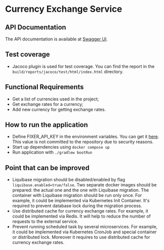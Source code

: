 # Currency Exchange Service

## API Documentation

The API documentation is available at [Swagger UI](http://localhost:8080/swagger-ui.html).

## Test coverage
- Jacoco plugin is used for test coverage. You can find the report in the `build/reports/jacoco/test/html/index.html` directory.

## Functional Requirements
- Get a list of currencies used in the project;
- Get exchange rates for a currency;
- Add new currency for getting exchange rates.

## How to run the application
- Define FIXER_API_KEY in the environment variables. You can get it [here](https://fixer.io/). This value is not committed to the repository due to security reasons.
- Start up dependencies using `docker compose up`
-  Run application with `./gradlew bootRun`

## Point that can be improved
- Liquibase migration should be disabled/enabled by flag `liquibase.enabled=true/false`. Two separate docker images should be prepared: the actual one and the one with Liquibase migration. The container with Liquibase migration should be run only once. For example, it could be implemented via Kubernetes Init Container. It's required to prevent database lock during the migration process.
- Use distributed cache for currency exchange rates. For example, it could be implemented via Redis. It will help to reduce the number of requests to the external service.
- Prevent running scheduled task by several microservices. For example, it could be implemented via Kubernetes CronJob and special container or distributed lock. Moreover it requires to use distributed cache for currency exchange rates.
